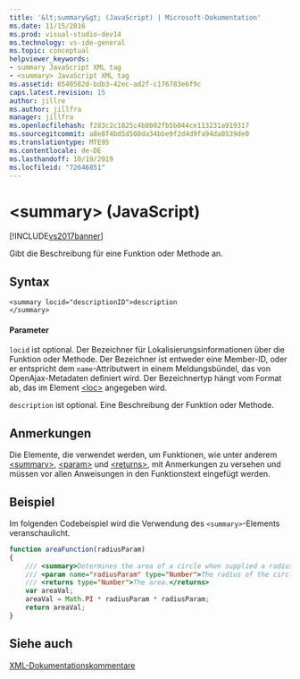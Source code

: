 ```yaml
---
title: '&lt;summary&gt; (JavaScript) | Microsoft-Dokumentation'
ms.date: 11/15/2016
ms.prod: visual-studio-dev14
ms.technology: vs-ide-general
ms.topic: conceptual
helpviewer_keywords:
- summary JavaScript XML tag
- <summary> JavaScript XML tag
ms.assetid: 6540582d-bdb3-42ec-ad2f-c176783e6f9c
caps.latest.revision: 15
author: jillre
ms.author: jillfra
manager: jillfra
ms.openlocfilehash: f283c2c1825c4b8b02fb5b044ce113231a919317
ms.sourcegitcommit: a8e8f4bd5d508da34bbe9f2d4d9fa94da0539de0
ms.translationtype: MTE95
ms.contentlocale: de-DE
ms.lasthandoff: 10/19/2019
ms.locfileid: "72646851"
---
```

# <a name="ltsummarygt-javascript"></a>&lt;summary&gt; (JavaScript)
[!INCLUDE[vs2017banner](../includes/vs2017banner.md)]

Gibt die Beschreibung für eine Funktion oder Methode an.

## <a name="syntax"></a>Syntax

```
<summary locid="descriptionID">description
</summary>
```

#### <a name="parameters"></a>Parameter
 `locid` ist optional. Der Bezeichner für Lokalisierungsinformationen über die Funktion oder Methode. Der Bezeichner ist entweder eine Member-ID, oder er entspricht dem `name`-Attributwert in einem Meldungsbündel, das von OpenAjax-Metadaten definiert wird. Der Bezeichnertyp hängt vom Format ab, das im Element [\<loc>](../ide/loc-javascript.md) angegeben wird.

 `description` ist optional. Eine Beschreibung der Funktion oder Methode.

## <a name="remarks"></a>Anmerkungen
 Die Elemente, die verwendet werden, um Funktionen, wie unter anderem [\<summary>](../ide/summary-javascript.md), [\<param>](../ide/param-javascript.md) und [\<returns>](../ide/returns-javascript.md), mit Anmerkungen zu versehen und müssen vor allen Anweisungen in den Funktionstext eingefügt werden.

## <a name="example"></a>Beispiel
 Im folgenden Codebeispiel wird die Verwendung des `<summary>`-Elements veranschaulicht.

```javascript
function areaFunction(radiusParam)
{
    /// <summary>Determines the area of a circle when supplied a radius parameter.</summary>
    /// <param name="radiusParam" type="Number">The radius of the circle.</param>
    /// <returns type="Number">The area.</returns>
    var areaVal;
    areaVal = Math.PI * radiusParam * radiusParam;
    return areaVal;
}

```

## <a name="see-also"></a>Siehe auch
 [XML-Dokumentationskommentare](../ide/xml-documentation-comments-javascript.md)
